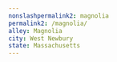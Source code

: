 ```yaml
---
﻿nonslashpermalink2: magnolia
permalink2: /magnolia/
alley: Magnolia
city: West Newbury
state: Massachusetts
---
```

